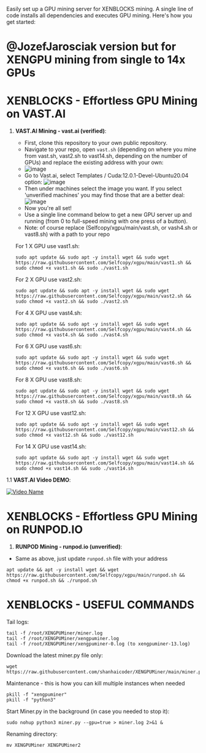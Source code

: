 Easily set up a GPU mining server for XENBLOCKS mining. A single line of code installs all dependencies and executes GPU mining. Here's how you get started:

# @JozefJarosciak version but for XENGPU mining from single to 14x GPUs
# XENBLOCKS - Effortless GPU Mining on VAST.AI
1. **VAST.AI Mining - vast.ai (verified)**:
   - First, clone this repository to your own public repository.
   - Navigate to your repo, open `vast.sh` (depending on where you mine from vast.sh, vast2.sh to vast14.sh, depending on the number of GPUs) and replace the existing address with your own:
   - ![image](https://github.com/JozefJarosciak/xgpu/assets/3492464/5ddc43df-4e40-44b9-9aa9-4584e2e1b724)
   - Go to Vast.ai, select Templates / Cuda:12.0.1-Devel-Ubuntu20.04 option:
      ![image](https://github.com/JozefJarosciak/xgpu/assets/3492464/cf8fb6fa-3747-4777-aafc-5d025f4f12ce)
   - Then under machines select the image you want. If you select 'unverified machines' you may find those that are a better deal:
      ![image](https://github.com/JozefJarosciak/xgpu/assets/3492464/1d7a937c-8f64-453b-8ff1-b8b169f427df)
   - Now you're all set!
   - Use a single line command below to get a new GPU server up and running (from 0 to full-speed mining with one press of a button).
   - Note: of course replace (Selfcopy/xgpu/main/vast.sh, or vash4.sh or vast8.sh) with a path to your repo
     
   For 1 X GPU use vast1.sh:
      ```
   sudo apt update && sudo apt -y install wget && sudo wget https://raw.githubusercontent.com/Selfcopy/xgpu/main/vast1.sh && sudo chmod +x vast1.sh && sudo ./vast1.sh
      ```


   For 2 X GPU use vast2.sh:
      ```
   sudo apt update && sudo apt -y install wget && sudo wget https://raw.githubusercontent.com/Selfcopy/xgpu/main/vast2.sh && sudo chmod +x vast2.sh && sudo ./vast2.sh
      ```


   For 4 X GPU use vast4.sh:
      ```
   sudo apt update && sudo apt -y install wget && sudo wget https://raw.githubusercontent.com/Selfcopy/xgpu/main/vast4.sh && sudo chmod +x vast4.sh && sudo ./vast4.sh
      ```

      
   For 6 X GPU use vast6.sh:
      ```
   sudo apt update && sudo apt -y install wget && sudo wget https://raw.githubusercontent.com/Selfcopy/xgpu/main/vast6.sh && sudo chmod +x vast6.sh && sudo ./vast6.sh
      ```


   For 8 X GPU use vast8.sh:
      ```
   sudo apt update && sudo apt -y install wget && sudo wget https://raw.githubusercontent.com/Selfcopy/xgpu/main/vast8.sh && sudo chmod +x vast8.sh && sudo ./vast8.sh
      ```


   For 12 X GPU use vast12.sh:
      ```
   sudo apt update && sudo apt -y install wget && sudo wget https://raw.githubusercontent.com/Selfcopy/xgpu/main/vast12.sh && sudo chmod +x vast12.sh && sudo ./vast12.sh
      ```


      For 14 X GPU use vast14.sh:
      ```
   sudo apt update && sudo apt -y install wget && sudo wget https://raw.githubusercontent.com/Selfcopy/xgpu/main/vast14.sh && sudo chmod +x vast14.sh && sudo ./vast14.sh
      ```


1.1 **VAST.AI Video DEMO**:
   
[![Video Name](http://img.youtube.com/vi/gCqFkxDgpMQ/0.jpg)](http://www.youtube.com/watch?v=gCqFkxDgpMQ "Video Name")

   
# XENBLOCKS - Effortless GPU Mining on RUNPOD.IO
1. **RUNPOD Mining - runpod.io (unverified)**:
  - Same as above, just update `runpod.sh` file with your address
   ```
   apt update && apt -y install wget && wget https://raw.githubusercontent.com/Selfcopy/xgpu/main/runpod.sh && chmod +x runpod.sh && ./runpod.sh
   ```


# XENBLOCKS - USEFUL COMMANDS 

Tail logs:
```
tail -f /root/XENGPUMiner/miner.log
tail -f /root/XENGPUMiner/xengpuminer.log
tail -f /root/XENGPUMiner/xengpuminer-0.log (to xengpuminer-13.log)
```

Download the latest miner.py file only:
```
wget https://raw.githubusercontent.com/shanhaicoder/XENGPUMiner/main/miner.py
```

Maintenance - this is how you can kill multiple instances when needed
```
pkill -f "xengpuminer"
pkill -f "python3"
```

Start Miner.py in the background (in case you needed to stop it):
```
sudo nohup python3 miner.py --gpu=true > miner.log 2>&1 &
```

Renaming directory:
```
mv XENGPUMiner XENGPUMiner2
```
